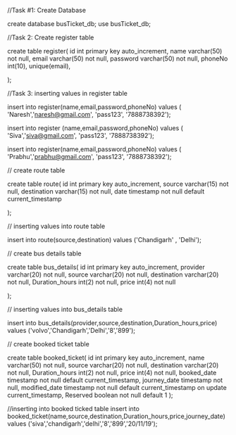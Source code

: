 //Task #1: Create Database

create database busTicket_db;
use busTicket_db;

//Task 2: Create register table


create table register(
id int primary key auto_increment,
name varchar(50) not null,
email varchar(50) not null,
password varchar(50) not null,
phoneNo int(10),
unique(email),

);

//Task 3: inserting values in register table

insert into register(name,email,password,phoneNo) values ( 'Naresh','naresh@gmail.com', 'pass123', '7888738392');

insert into register (name,email,password,phoneNo) values ( 'Siva','siva@gmail.com', 'pass123', '7888738392');

insert into register(name,email,password,phoneNo) values ( 'Prabhu','prabhu@gmail.com', 'pass123', '7888738392');



// create route table

create table route(
id int primary key auto_increment,
source varchar(15) not null,
destination varchar(15) not null,
date timestamp not null default current_timestamp

);

// inserting values into route table

insert into route(source,destination) values ('Chandigarh' , 'Delhi');

// create bus details table

create table bus_details(
id int primary key auto_increment,
provider varchar(20) not null,
source varchar(20) not null,
destination varchar(20) not null,
Duration_hours int(2) not null,
price int(4) not null

);

// inserting values into bus_details table

insert into bus_details(provider,source,destination,Duration_hours,price) values ('volvo','Chandigarh','Delhi','8','899');


// create booked ticket table

create table booked_ticket(
id int primary key auto_increment,
name varchar(50) not null,
source varchar(20) not null,
destination varchar(20) not null,
Duration_hours int(2) not null,
price int(4) not null,
booked_date timestamp not null default current_timestamp,
journey_date timestamp not null,
modified_date timestamp not null default current_timestamp on update current_timestamp,
Reserved boolean not null default 1
);

//inserting into booked ticked table
insert into booked_ticket(name,source,destination,Duration_hours,price,journey_date) values ('siva','chandigarh','delhi','8','899','20/11/19');
